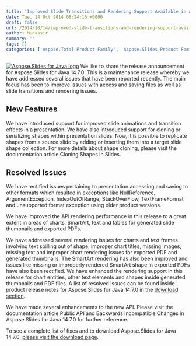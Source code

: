 ```yaml
---
title: 'Improved Slide Transitions and Rendering Support Available in Aspose.Slides for Java 14.7.0'
date: Tue, 14 Oct 2014 08:24:16 +0000
draft: false
url: /2014/10/14/improved-slide-transitions-and-rendering-support-available-in-aspose.slides-for-java-14.7.0/
author: Mudassir
summary: ''
tags: []
categories: ['Aspose.Total Product Family', 'Aspose.Slides Product Family']
---
```


[![][1]](https://blog.aspose.com/wp-content/uploads/sites/2/2013/08/aspose-Slides-for-Java_100.png) We like to share the release announcement for Aspose.Slides for Java 14.7.0. This is a maintenance release whereby we have addressed several issues that have been reported recently. The main focus has been to improve issues with access and saving files as well as slide transitions and rendering issues.

## New Features

We have introduced support for improved slide animations and transition effects in a presentation. We have also introduced support for cloning or serializing shapes within presentation slides. Now, it is possible to replicate shapes from a source slide by adding or inserting them into a target slide shape collection. For more details about shape cloning, please visit the documentation article Cloning Shapes in Slides.

## Resolved Issues

We have rectified issues pertaining to presentation accessing and saving to other formats which resulted in exceptions like NullReference, ArgumentException, IndexOutOfRange, StackOverFlow, TextFrameFormat and unsupported format exception using older product versions.

We have improved the API rendering performance in this release to a great extent in areas of charts, SmartArt, text and tables for generated slide thumbnails and exported PDFs.

We have addressed several rendering issues for charts and text frames involving text spilling out of shape, improper chart titles, missing images, missing text and improper chart rendering issues for exported PDF and generated thumbnails. The SmartArt rendering has also been improved and issues like missing or improperly rendered SmartArt shape in exported PDFs have also been rectified. We have enhanced the rendering support in this release for chart entities, other text elements and shapes inside generated thumbnails and PDF files. A list of resolved issues can be found inside product release notes for Aspose.Slides for Java 14.7.0 in the [download section][2].

We have made several enhancements to the new API. Please visit the documentation article Public API and Backwards Incompatible Changes in Aspose.Slides for Java 14.7.0 for further reference.

To see a complete list of fixes and to download Aspose.Slides for Java 14.7.0, [please visit the download page][3].




[1]: https://blog.aspose.com/wp-content/uploads/sites/2/2013/08/aspose-Slides-for-Java_100.png "Aspose.Slides for Java logo"
[2]: https://blog.aspose.com/
[3]: http://www.aspose.com/community/files/72/java-components/aspose.slides-for-java/default.aspx




